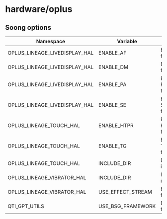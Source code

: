 # hardware/oplus

## Soong options

| Namespace | Variable | Description | Default |
| --------- | -------- | ----------- | ------- |
| OPLUS_LINEAGE_LIVEDISPLAY_HAL | ENABLE_AF | Enable AntiFlicker feature | false |
| OPLUS_LINEAGE_LIVEDISPLAY_HAL | ENABLE_DM | Enable DisplayModes feature | false |
| OPLUS_LINEAGE_LIVEDISPLAY_HAL | ENABLE_PA | Enable PictureAdjustment feature | true |
| OPLUS_LINEAGE_LIVEDISPLAY_HAL | ENABLE_SE | Enable SunlightEnhancement feature | true |
| OPLUS_LINEAGE_TOUCH_HAL | ENABLE_HTPR | Enable HighTouchPollingRate feature | true |
| OPLUS_LINEAGE_TOUCH_HAL | ENABLE_TG | Enable TouchscreenGesture feature | true |
| OPLUS_LINEAGE_TOUCH_HAL | INCLUDE_DIR | Device specific include dir path | |
| OPLUS_LINEAGE_VIBRATOR_HAL | INCLUDE_DIR | Device specific include dir path | |
| OPLUS_LINEAGE_VIBRATOR_HAL | USE_EFFECT_STREAM | Enable effect stream feature | false |
| QTI_GPT_UTILS | USE_BSG_FRAMEWORK | Enable BSG framework feature | true |
